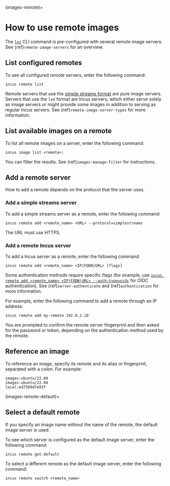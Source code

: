 (images-remote)=
# How to use remote images

The [`lxc`](incus.md) CLI command is pre-configured with several remote image servers.
See {ref}`remote-image-servers` for an overview.

## List configured remotes

<!-- Include start list remotes -->
To see all configured remote servers, enter the following command:

    incus remote list

Remote servers that use the [simple streams format](https://git.launchpad.net/simplestreams/tree/) are pure image servers.
Servers that use the `lxd` format are Incus servers, which either serve solely as image servers or might provide some images in addition to serving as regular Incus servers.
See {ref}`remote-image-server-types` for more information.
<!-- Include end list remotes -->

## List available images on a remote

To list all remote images on a server, enter the following command:

    incus image list <remote>:

You can filter the results.
See {ref}`images-manage-filter` for instructions.

## Add a remote server

How to add a remote depends on the protocol that the server uses.

### Add a simple streams server

To add a simple streams server as a remote, enter the following command:

    incus remote add <remote_name> <URL> --protocol=simplestreams

The URL must use HTTPS.

### Add a remote Incus server

<!-- Include start add remotes -->
To add a Incus server as a remote, enter the following command:

    incus remote add <remote_name> <IP|FQDN|URL> [flags]

Some authentication methods require specific flags (for example, use [`incus remote add <remote_name> <IP|FQDN|URL> --auth-type=oidc`](incus_remote_add.md) for OIDC authentication).
See {ref}`server-authenticate` and {ref}`authentication` for more information.

For example, enter the following command to add a remote through an IP address:

    incus remote add my-remote 192.0.2.10

You are prompted to confirm the remote server fingerprint and then asked for the password or token, depending on the authentication method used by the remote.
<!-- Include end add remotes -->

## Reference an image

To reference an image, specify its remote and its alias or fingerprint, separated with a colon.
For example:

    images:ubuntu/22.04
    images:ubuntu/22.04
    local:ed7509d7e83f

(images-remote-default)=
## Select a default remote

If you specify an image name without the name of the remote, the default image server is used.

To see which server is configured as the default image server, enter the following command:

    incus remote get-default

To select a different remote as the default image server, enter the following command:

    incus remote switch <remote_name>
